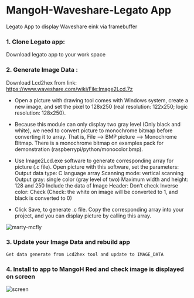 # MangoH-Waveshare-Legato App
Legato App to display Waveshare eink via framebuffer 


### 1. Clone Legato app:

Download legato app to your work space

### 2. Generate Image Data :
Download Lcd2hex from link: https://www.waveshare.com/wiki/File:Image2Lcd.7z

* Open a picture with drawing tool comes with Windows system, create a new image, and set the pixel to 128x250 (real resolution: 122x250; logic resolution: 128x250).
    
* Because this module can only display two gray level (Only black and white), we need to convert picture to monochrome bitmap before converting it to array. That is, File --> BMP picture --> Monochrome Bitmap.
    There is a monochrome bitmap on examples pack for demonstration (raspberrypi/python/monocolor.bmp).
    
* Use Image2Lcd.exe software to generate corresponding array for picture (.c file). Open picture with this software, set the parameters:
    Output data type: C language array
    Scanning mode: vertical scanning
    Output gray: single color (gray level of two)
    Maximum width and height: 128 and 250
    Include the data of Image Header: Don’t check
    Inverse color: Check (Check: the white on image will be converted to 1, and black is converted to 0)
    
* Click Save, to generate .c file. Copy the corresponding array into your project, and you can display picture by calling this array.

![marty-mcfly](https://user-images.githubusercontent.com/17214533/49282013-a1c8f500-f4c0-11e8-9dc5-7ce926a24903.png)

### 3. Update your Image Data and rebuild app

    Get data generate from Lcd2hex tool and update to IMAGE_DATA 

### 4. Install to app to MangoH Red and check image is displayed on screen
![screen](https://user-images.githubusercontent.com/17214533/49282721-73e4b000-f4c2-11e8-81e8-67be78ce02b5.png)


    




